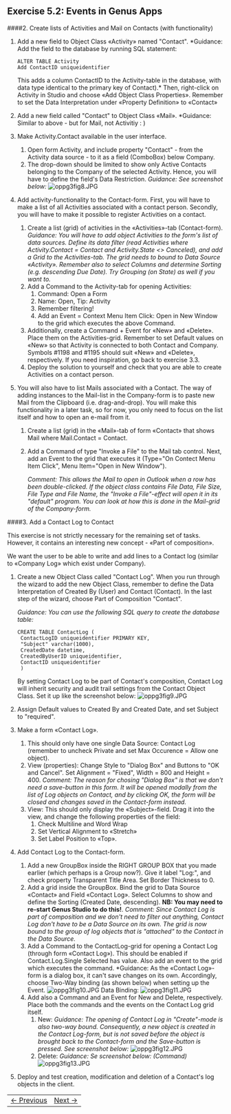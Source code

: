 ## Exercise 5.2: Events in Genus Apps

####2. Create lists of Activities and Mail on Contacts (with functionality)

1. Add a new field to Object Class «Activity» named "Contact".
   *Guidance: Add the field to the database by running SQL statement:
   
   ```
   ALTER TABLE Activity
   Add ContactID uniqueidentifier
   ```

   This adds a column ContactID to the Activity-table in the database, with data type identical to the primary key of Contact).*
   Then, right-click on Activity in Studio and choose «Add Object Class Properties». Remember to set the Data Interpretation under «Property Definition» to «Contact»
2. Add a new field called "Contact" to Object Class «Mail».
   *Guidance: Similar to above - but for Mail, not Activitiy : )  
3. Make Activity.Contact available in the user interface.
   1. Open form Activity, and include property "Contact" - from the Activity data source - to it as a field (ComboBox) below Company.
   2. The drop-down should be limited to show only Active Contacts belonging to the Company of the selected Activity. Hence, you will have to define the field's Data Restriction.
      *Guidance: See screenshot below:*
   ![oppg3fig8.JPG](media/oppg3fig8.JPG)
4. Add activity-functionality to the Contact-form. First, you will have to make a list of all Activities associated with a contact person. Secondly, you will have to make it possible to register Activities on a contact.
   1. Create a list (grid) of activities in the «Activities»-tab (Contact-form).
      *Guidance: You will have to add object Activities to the form's list of data sources. Define its data filter (read Activities where Activity.Contact = Contact and Activity.State <> Canceled), and add a Grid to the Activities-tab. The grid needs to bound to Data Source «Activity». Remember also to select Columns and determine Sorting (e.g. descending Due Date). Try Grouping (on State) as well if you want to.*
   2. Add a Command to the Activity-tab for opening Activities:
      1. Command: Open a Form
      2. Name: Open, Tip: Activity
      3. Remember filtering!
      4. Add an Event = Context Menu Item Click: Open in New Window to the grid which executes the above Command.
   3. Additionally, create a Command + Event for «New» and «Delete». Place them on the Activities-grid. Remember to set Default values on «New» so that Activity is connected to both Contact and Company. Symbols #1198 and #1195 should suit «New» and «Delete», respectively. If you need inspiration, go back to exercise 3.3.
   4. Deploy the solution to yourself and check that you are able to create Activities on a contact person.
5. You will also have to list Mails associated with a Contact. The way of adding instances to the Mail-list in the Company-form is to paste new Mail from the Clipboard (i.e. drag-and-drop). You will make this functionality in a later task, so for now, you only need to focus on the list itself and how to open an e-mail from it.
   1. Create a list (grid) in the «Mail»-tab of form «Contact» that shows Mail where Mail.Contact = Contact.
   2. Add a Command of type "Invoke a File" to the Mail tab control. Next, add an Event to the grid that executes it (Type="On Contect Menu Item Click", Menu Item="Open in New Window").

      *Comment: This allows the Mail to open in Outlook when a row has been double-clicked. If the object class contains File Data, File Size, File Type and File Name, the "Invoke a File"-effect will open it in its "default" program. You can look at how this is done in the Mail-grid of the Company-form.*

####3. Add a Contact Log to Contact

This exercise is not strictly necessary for the remaining set of tasks. However, it contains an interesting new concept - «Part of composition».

We want the user to be able to write and add lines to a Contact log (similar to «Company Log» which exist under Company).
1. Create a new Object Class called "Contact Log". When you run through the wizard to add the new Object Class, remember to define the Data Interpretation of Created By (User) and Contact (Contact). In the last step of the wizard, choose Part of Composition "Contact".

   *Guidance: You can use the following SQL query to create the database table:*

   ```
   CREATE TABLE ContactLog (
    ContactLogID uniqueidentifier PRIMARY KEY,
    "Subject" varchar(1000),
    CreatedDate datetime,
    CreatedByUserID uniqueidentifier,
    ContactID uniqueidentifier
    )
   ```

   By setting Contact Log to be part of Contact's composition, Contact Log will inherit security and audit trail settings from the Contact Object Class. Set it up like the screenshot below:
![oppg3fig9.JPG](media/oppg3fig9.JPG)
2. Assign Default values to Created By and Created Date, and set Subject to "required".
3. Make a form «Contact Log».
   1. This should only have one single Data Source: Contact Log (remember to uncheck Private and set Max Occurence = Allow one object).
   2. View (properties): Change Style to "Dialog Box" and Buttons to "OK and Cancel". Set Alignment = "Fixed", Width = 800 and Height = 400. *Comment: The reason for chosing "Dialog Box" is that we don't need a save-button in this form. It will be opened modally from the list of Log objects on Contact, and by clicking OK, the form will be closed and changes saved in the Contact-form instead.*
   3. View: This should only display the «Subject»-field. Drag it into the view, and change the following properties of the field:
      1. Check Multiline and Word Wrap
      2. Set Vertical Alignment to «Stretch»
      3. Set Label Position to «Top».
4. Add Contact Log to the Contact-form.
   1. Add a new GroupBox inside the RIGHT GROUP BOX that you made earlier (which perhaps is a Group now?). Give it label "Log:", and check property Transparent Title Area. Set Border Thickness to 0.
   2. Add a grid inside the GroupBox. Bind the grid to Data Source «Contact» and Field «Contact Log». Select Columns to show and define the Sorting (Created Date, descending). **NB: You may need to re-start Genus Studio to do this!**. *Comment: Since Contact Log is part of composition and we don't need to filter out anything, Contact Log don't have to be a Data Source on its own. The grid is now bound to the group of log objects that is "attached" to the Contact in the Data Source.*
   3. Add a Command to the ContactLog-grid for opening a Contact Log (through form «Contact Log»). This should be enabled if Contact.Log.Single Selected has value. Also add an event to the grid which executes the command.
      *Guidance: As the «Contact Log»-form is a dialog box, it can't save changes on its own. Accordingly, choose Two-Way binding (as shown below) when setting up the Event.
   ![oppg3fig10.JPG](media/oppg3fig10.JPG)
      Data Binding:
   ![oppg3fig11.JPG](media/oppg3fig11.JPG)
   4. Add also a Command and an Event for New and Delete, respectively. Place both the commands and the events on the Contact Log grid itself.
      1. New: *Guidance: The opening of Contact Log in "Create"-mode is also two-way bound. Consequently, a new object is created in the Contact Log-form, but is not saved before the object is brought back to the Contact-form and the Save-button is pressed. See screenshot below:*
      ![oppg3fig12.JPG](media/oppg3fig12.JPG)
      2. Delete: *Guidance: Se screenshot below: (Command)*
      ![oppg3fig13.JPG](media/oppg3fig13.JPG)
5. Deploy and test creation, modification and deletion of a Contact's log objects in the client.


<table>
   <tr><td><a href="exercise-05-1.md"><- Previous</a></td><td align="right"><a href="exercise-06-1.md">Next -></a></td></tr>
</table>
